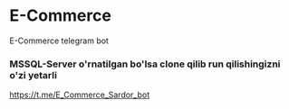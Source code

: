 # E-Commerce
E-Commerce telegram bot

### MSSQL-Server o'rnatilgan bo'lsa clone qilib run qilishingizni o'zi yetarli

https://t.me/E_Commerce_Sardor_bot

